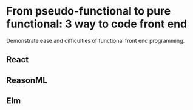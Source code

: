 # From pseudo-functional to pure functional: 3 way to code front end

Demonstrate ease and difficulties of functional front end programming.  


## React

## ReasonML

## Elm
